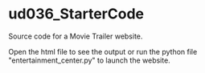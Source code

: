 # ud036_StarterCode
Source code for a Movie Trailer website.


Open the html file to see the output or run the python file "entertainment_center.py" to launch the website.
